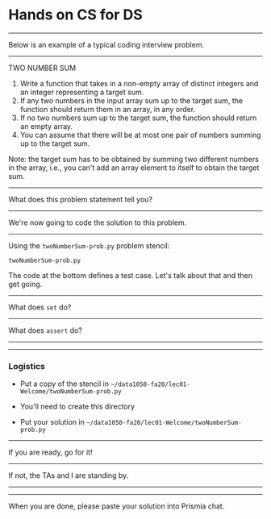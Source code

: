 # Hands on CS for DS
---
Below is an example of a typical coding interview problem.<hr>

TWO NUMBER SUM

1. Write a function that takes in a non-empty array of distinct integers and an integer representing a target sum. 
1. If any two numbers in the input array sum up to the target sum, the function should return them in an array, in any order. 
1. If no two numbers sum up to the target sum, the function should return an empty array.
1. You can assume that there will be at most one pair of numbers summing up to the target sum.

Note: the target sum has to be obtained by summing two
different numbers in the array, i.e., you can't add an array element to itself to obtain the target sum.

---
What does this problem statement tell you?

---
We're now going to code the  solution to this problem.

---
Using the `twoNumberSum-prob.py` problem stencil:

`twoNumberSum-prob.py`

The code at the bottom defines a test case.  Let's talk about that and then get going.

---
What does `set` do? <hr>
What does `assert` do? <hr>

___
### Logistics
* Put a copy of the stencil in `~/data1050-fa20/lec01-Welcome/twoNumberSum-prob.py`

* You'll need to create this directory
* Put your solution in `~/data1050-fa20/lec01-Welcome/twoNumberSum-prob.py`

---
If you are ready, go for it! <hr>
If not, the TAs and I are standing by. <hr>

---
When you are done, please paste your solution into Prismia chat.
